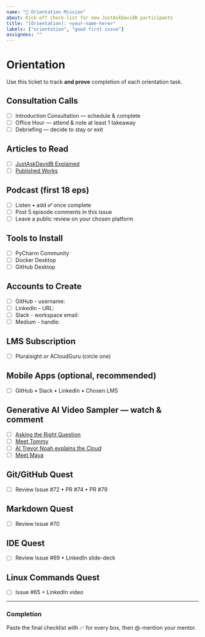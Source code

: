 ```yaml
---
name: "🧭 Orientation Mission"
about: Kick-off check-list for new JustAskDavidB participants
title: "[Orientation]: <your-name-here>"
labels: ["orientation", "good first issue"]
assignees: ""
---
```


# Orientation
Use this ticket to track **and prove** completion of each orientation task.

## Consultation Calls
- [ ] Introduction Consultation — schedule & complete
- [ ] Office Hour — attend & note at least 1 takeaway
- [ ] Debriefing — decide to stay or exit

## Articles to Read
- [ ] [JustAskDavidB Explained](https://www.justaskdavidb.com)
- [ ] [Published Works](https://medium.com/indevelopme-tech-coaching-program)

## Podcast (first 18 eps)
- [ ] Listen • add **✅** once complete
- [ ] Post 5 episode comments in this issue
- [ ] Leave a public review on your chosen platform

## Tools to Install
- [ ] PyCharm Community
- [ ] Docker Desktop
- [ ] GitHub Desktop

## Accounts to Create
- [ ] GitHub   -  username:
- [ ] LinkedIn  -  URL:
- [ ] Slack   -  workspace email:
- [ ] Medium  -  handle:

## LMS Subscription
- [ ] Pluralsight *or* ACloudGuru (circle one)

## Mobile Apps (optional, recommended)
- [ ] GitHub  •  Slack  •  LinkedIn  •  Chosen LMS

## Generative AI Video Sampler — watch & comment
- [ ] [Asking the Right Question](https://youtu.be/wK7WMfq1Ja0)
- [ ] [Meet Tommy](https://youtu.be/Z8R1AtJpcWQ)
- [ ] [AI Trevor Noah explains the Cloud](https://www.youtube.com/watch?v=LbbE8UV0EWo&t=10s)
- [ ] [Meet Maya](https://youtube.com/shorts/siSr8300N7s)

## Git/GitHub Quest
- [ ] Review Issue #72 • PR #74 • PR #79

## Markdown Quest
- [ ] Review Issue #70

## IDE Quest
- [ ] Review Issue #69 • LinkedIn slide-deck

## Linux Commands Quest
- [ ] Issue #65 + LinkedIn video

---
### Completion
Paste the final checklist with ✅ for every box, then @-mention your mentor.
